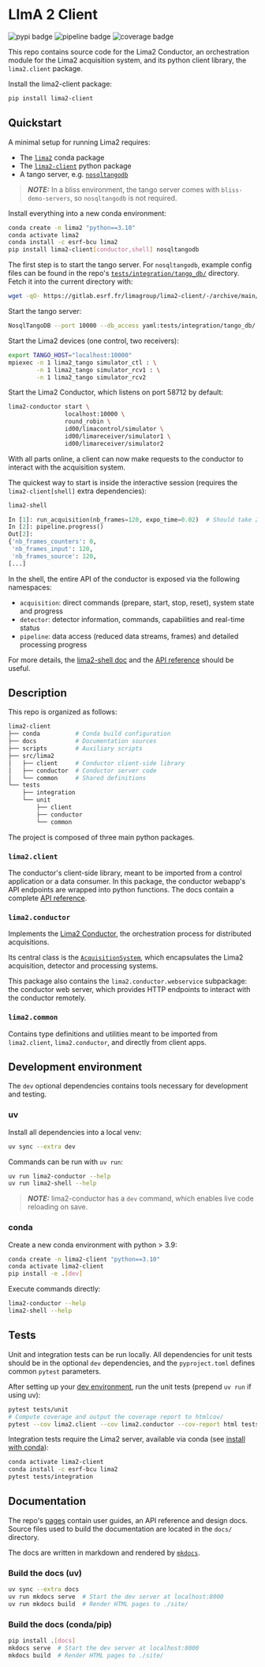 # LImA 2 Client

![pypi badge](https://badge.fury.io/py/lima2.client.svg?icon=si%3Apython)
![pipeline badge](https://gitlab.esrf.fr/limagroup/lima2-client/badges/main/pipeline.svg)
![coverage badge](https://gitlab.esrf.fr/limagroup/lima2-client/badges/main/coverage.svg?min_good=90&min_acceptable=80&min_medium=75)

This repo contains source code for the Lima2 Conductor, an orchestration module
for the Lima2 acquisition system, and its python client library, the
`lima2.client` package.

Install the lima2-client package:

```sh
pip install lima2-client
```

## Quickstart

A minimal setup for running Lima2 requires:

- The [`lima2`](https://anaconda.org/esrf-bcu/lima2) conda package
- The [`lima2-client`](https://pypi.org/project/lima2-client/) python package
- A tango server, e.g. [`nosqltangodb`](https://pypi.org/project/nosqltangodb/)

> **_NOTE:_** In a bliss environment, the tango server comes with `bliss-demo-servers`,
> so `nosqltangodb` is not required.

Install everything into a new conda environment:

```sh
conda create -n lima2 "python==3.10"
conda activate lima2
conda install -c esrf-bcu lima2
pip install lima2-client[conductor,shell] nosqltangodb
```

The first step is to start the tango server. For `nosqltangodb`, example config
files can be found in the repo's
[`tests/integration/tango_db/`](https://gitlab.esrf.fr/limagroup/lima2-client/-/tree/main/tests/integration/tango_db)
directory. Fetch it into the current directory with:

```sh
wget -qO- https://gitlab.esrf.fr/limagroup/lima2-client/-/archive/main/lima2-client-main.tar.gz?path=tests/integration/tango_db | tar -xz --strip-components=1
```

Start the tango server:

```sh
NosqlTangoDB --port 10000 --db_access yaml:tests/integration/tango_db/ 2
```

Start the Lima2 devices (one control, two receivers):

```sh
export TANGO_HOST="localhost:10000"
mpiexec -n 1 lima2_tango simulator_ctl : \
        -n 1 lima2_tango simulator_rcv1 : \
        -n 1 lima2_tango simulator_rcv2
```

Start the Lima2 Conductor, which listens on port 58712 by default:

```sh
lima2-conductor start \
                localhost:10000 \
                round_robin \
                id00/limacontrol/simulator \
                id00/limareceiver/simulator1 \
                id00/limareceiver/simulator2
```

With all parts online, a client can now make requests to the conductor to
interact with the acquisition system.

The quickest way to start is inside the interactive session (requires the
`lima2-client[shell]` extra dependencies):

```sh
lima2-shell
```

```py
In [1]: run_acquisition(nb_frames=120, expo_time=0.02)  # Should take 2.4 seconds
In [2]: pipeline.progress()
Out[2]:
{'nb_frames_counters': 0,
 'nb_frames_input': 120,
 'nb_frames_source': 120,
[...]
```

In the shell, the entire API of the conductor is exposed via the following
namespaces:

- `acquisition`: direct commands (prepare, start, stop, reset), system state and
  progress
- `detector`: detector information, commands, capabilities and real-time status
- `pipeline`: data access (reduced data streams, frames) and detailed processing
  progress

For more details, the [lima2-shell doc](https://limagroup.gitlab-pages.esrf.fr/lima2-client/shell/) and the
[API reference](https://limagroup.gitlab-pages.esrf.fr/lima2-client/reference/)
should be useful.

## Description

This repo is organized as follows:

```sh
lima2-client
├── conda          # Conda build configuration
├── docs           # Documentation sources
├── scripts        # Auxiliary scripts
├── src/lima2
│   ├── client     # Conductor client-side library
│   ├── conductor  # Conductor server code
│   └── common     # Shared definitions
└── tests
    ├── integration
    └── unit
        ├── client
        ├── conductor
        └── common
```

The project is composed of three main python packages.

### `lima2.client`

The conductor's client-side library, meant to be imported from a control
application or a data consumer. In this package, the conductor webapp's API
endpoints are wrapped into python functions. The docs contain a complete [API
reference](https://limagroup.gitlab-pages.esrf.fr/lima2-client/reference/).

### `lima2.conductor`

Implements the [Lima2
Conductor](https://limagroup.gitlab-pages.esrf.fr/lima2-client/dev/conductor_requirements/),
the orchestration process for distributed acquisitions.

Its central class is the
[`AcquisitionSystem`](https://limagroup.gitlab-pages.esrf.fr/lima2-client/dev/conductor_design/#acquisition-system),
which encapsulates the Lima2 acquisition, detector and processing systems.

This package also contains the `lima2.conductor.webservice` subpackage: the
conductor web server, which provides HTTP endpoints to interact with the
conductor remotely.

### `lima2.common`

Contains type definitions and utilities meant to be imported from
`lima2.client`, `lima2.conductor`, and directly from client apps.

## Development environment

The `dev` optional dependencies contains tools necessary for development and testing.

### uv

Install all dependencies into a local venv:

```sh
uv sync --extra dev
```

Commands can be run with `uv run`:

```sh
uv run lima2-conductor --help
uv run lima2-shell --help
```

> **_NOTE:_** lima2-conductor has a `dev` command, which enables live code reloading
> on save.

### conda

Create a new conda environment with python > 3.9:

```sh
conda create -n lima2-client "python==3.10"
conda activate lima2-client
pip install -e .[dev]
```

Execute commands directly:

```sh
lima2-conductor --help
lima2-shell --help
```

## Tests

Unit and integration tests can be run locally. All dependencies for unit tests should be in the optional `dev` dependencies, and the `pyproject.toml` defines common `pytest` parameters.

After setting up your [dev environment](#development-environment), run the unit tests (prepend `uv run` if using uv):

```sh
pytest tests/unit
# Compute coverage and output the coverage report to htmlcov/
pytest --cov lima2.client --cov lima2.conductor --cov-report html tests/unit/
```

Integration tests require the Lima2 server, available via conda (see [install with conda](#conda)):

```sh
conda activate lima2-client
conda install -c esrf-bcu lima2
pytest tests/integration
```

## Documentation

The repo's [pages](https://limagroup.gitlab-pages.esrf.fr/lima2-client/) contain
user guides, an API reference and design docs. Source files used to build the
documentation are located in the `docs/` directory.

The docs are written in markdown and rendered by
[`mkdocs`](https://www.mkdocs.org/).

### Build the docs (uv)

```sh
uv sync --extra docs
uv run mkdocs serve  # Start the dev server at localhost:8000
uv run mkdocs build  # Render HTML pages to ./site/
```

### Build the docs (conda/pip)

```sh
pip install .[docs]
mkdocs serve  # Start the dev server at localhost:8000
mkdocs build  # Render HTML pages to ./site/
```
